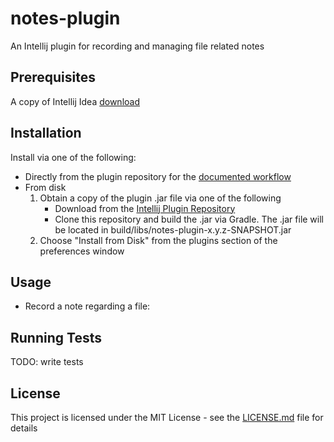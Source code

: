 # notes-plugin
An Intellij plugin for recording and managing file related notes

## Prerequisites
A copy of Intellij Idea [download](https://www.jetbrains.com/idea/download/#section=mac) 

## Installation 
Install via one of the following:
* Directly from the plugin repository for the [documented workflow](https://www.jetbrains.com/help/idea/installing-updating-and-uninstalling-repository-plugins.html)
* From disk
    1. Obtain a copy of the plugin .jar file via one of the following
       * Download from the [Intellij Plugin Repository](https://plugins.jetbrains.com/plugin/10895-notes-plugin)
       * Clone this repository and build the .jar via Gradle. The .jar file will be located in build/libs/notes-plugin-x.y.z-SNAPSHOT.jar
    2. Choose "Install from Disk" from the plugins section of the preferences window
    
## Usage
* Record a note regarding a file:

    
## Running Tests
TODO: write tests

## License
This project is licensed under the MIT License - see the [LICENSE.md](https://github.com/albertpatterson/notes-plugin/blob/master/LICENSE) file for details
